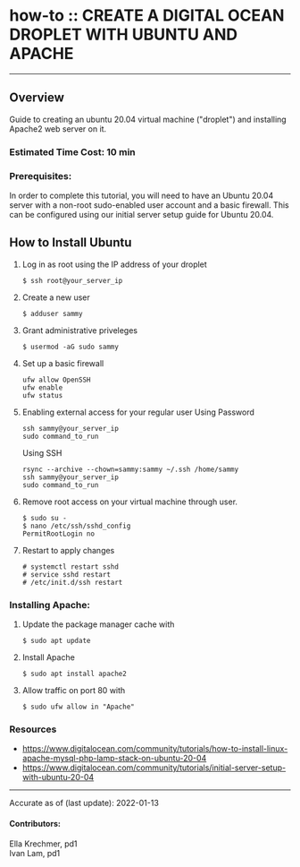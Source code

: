 # how-to :: CREATE A DIGITAL OCEAN DROPLET WITH UBUNTU AND APACHE
---
## Overview
Guide to creating an ubuntu 20.04 virtual machine ("droplet") and installing Apache2 web server on it.

### Estimated Time Cost: 10 min

### Prerequisites:

In order to complete this tutorial, you will need to have an Ubuntu 20.04 server with a non-root sudo-enabled user account and a basic firewall. This can be configured using our initial server setup guide for Ubuntu 20.04.

## How to Install Ubuntu

1. Log in as root using the IP address of your droplet
    ```
    $ ssh root@your_server_ip
    ```
2. Create a new user
    ```
    $ adduser sammy
    ```
3. Grant administrative priveleges
    ```
    $ usermod -aG sudo sammy
    ```
4. Set up a basic firewall
    ```
    ufw allow OpenSSH
    ufw enable
    ufw status
    ```
5. Enabling external access for your regular user
    Using Password
    ```
    ssh sammy@your_server_ip
    sudo command_to_run
    ```
    Using SSH
    ```
    rsync --archive --chown=sammy:sammy ~/.ssh /home/sammy
    ssh sammy@your_server_ip
    sudo command_to_run
    ```
6. Remove root access on your virtual machine through user.
    ```
    $ sudo su -
    $ nano /etc/ssh/sshd_config
    PermitRootLogin no
    ```

7. Restart to apply changes
    ```
    # systemctl restart sshd
    # service sshd restart
    # /etc/init.d/ssh restart
    ```

### Installing Apache:

1. Update the package manager cache with
    ```
    $ sudo apt update
    ```
2. Install Apache
    ```
    $ sudo apt install apache2
    ```
3. Allow traffic on port 80 with
    ```
    $ sudo ufw allow in "Apache"
    ```


### Resources
* https://www.digitalocean.com/community/tutorials/how-to-install-linux-apache-mysql-php-lamp-stack-on-ubuntu-20-04
* https://www.digitalocean.com/community/tutorials/initial-server-setup-with-ubuntu-20-04
---

Accurate as of (last update): 2022-01-13

#### Contributors:  
Ella Krechmer, pd1  
Ivan Lam, pd1  
